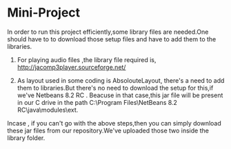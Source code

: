 # Mini-Project
In order to run this project efficiently,some library files are needed.One should have to to download those setup files and have to add them to the libraries.

1. For playing audio files ,the library file required is,
http://jacomp3player.sourceforge.net/        

2. As layout used in some coding is AbsolouteLayout, there's a need to add them to libraries.But there's no need to download the setup for this,if we've Netbeans 8.2 RC .
Beacuse in that case,this jar file will be present in our C drive in the path
C:\Program Files\NetBeans 8.2 RC\java\modules\ext.

Incase , if you can't go with the above steps,then  you can simply download these jar files from our repository.We've uploaded those two inside the library folder.
